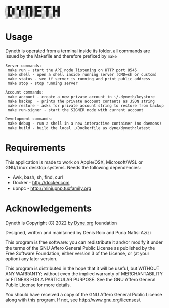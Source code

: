 ```
░█▀▄░█░█░█▀█░█▀▀░▀█▀░█░█
░█░█░░█░░█░█░█▀▀░░█░░█▀█
░▀▀░░░▀░░▀░▀░▀▀▀░░▀░░▀░▀
```

# Usage

Dyneth is operated from a terminal inside its folder, all commands are
issued by the Makefile and therefore prefixed by `make`

```
Server commands:
 make run - start the API node listening on HTTP port 8545
 make shell - open a shell inside running server (CMD=sh or custom)
 make status - see if server is running and print public address
 make stop - stop running server

Account commands:
 make account - create a new private account in ~/.dyneth/keystore
 make backup  - prints the private account contents as JSON string
 make restore - asks for private account string to restore from backup
 make run-signer - start the SIGNER node with current account

Development commands:
 make debug - run a shell in a new interactive container (no daemons)
 make build - build the local ./Dockerfile as dyne/dyneth:latest
```

# Requirements

This application is made to work on Apple/OSX, Microsoft/WSL or
GNU/Linux desktop systems. Needs the following dependencies:

- Awk, bash, sh, find, curl
- Docker - http://docker.com
- upnpc - http://miniupnp.tuxfamily.org

# Acknowledgements

Dyneth is Copyright (C) 2022 by [Dyne.org](https://www.dyne.org) foundation

Designed, written and maintained by Denis Roio and Puria Nafisi Azizi

This program is free software: you can redistribute it and/or modify
it under the terms of the GNU Affero General Public License as
published by the Free Software Foundation, either version 3 of the
License, or (at your option) any later version.
    
This program is distributed in the hope that it will be useful, but
WITHOUT ANY WARRANTY; without even the implied warranty of
MERCHANTABILITY or FITNESS FOR A PARTICULAR PURPOSE.  See the GNU
Affero General Public License for more details.
    
You should have received a copy of the GNU Affero General Public
License along with this program.  If not, see
<http://www.gnu.org/licenses/>.
